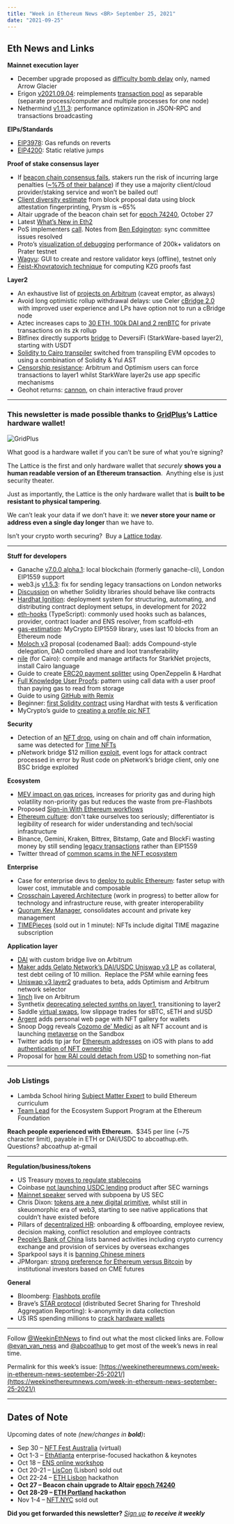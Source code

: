 ```yaml
---
title: "Week in Ethereum News <BR> September 25, 2021"
date: "2021-09-25"
---
```


## **Eth News and Links**

**Mainnet execution layer**

- December upgrade proposed as [difficulty bomb delay](https://github.com/ethereum/pm/issues/391#issuecomment-924197948) only, named Arrow Glacier
- Erigon [v2021.09.04](https://github.com/ledgerwatch/erigon/releases/tag/v2021.09.04): reimplements [transaction pool](https://twitter.com/realledgerwatch/status/1441009309685530631) as separable (separate process/computer and multiple processes for one node)
- Nethermind [v1.11.3](https://github.com/NethermindEth/nethermind/releases/tag/1.11.3): performance optimization in JSON-RPC and transactions broadcasting

**EIPs/Standards**

- [EIP3978](https://eips.ethereum.org/EIPS/eip-3978): Gas refunds on reverts
- [EIP4200](https://github.com/ethereum/EIPs/blob/08ee4e11f62399b6566cfe857bae0cd2da387992/EIPS/eip-4200.md): Static relative jumps

**Proof of stake consensus layer**

- If [beacon chain consensus fails](https://www.symphonious.net/2021/09/23/what-happens-if-beacon-chain-consensus-fails/), stakers run the risk of incurring large penalties ([~%75 of their balance](https://www.reddit.com/r/ethstaker/comments/ptm04i/the_financial_incentive_to_run_a_minority_client/)) if they use a majority client/cloud provider/staking service and won’t be bailed out!
- [Client diversity estimate](https://twitter.com/sproulM_/status/1440512518242197516) from block proposal data using block attestation fingerprinting, Prysm is ~65%
- Altair upgrade of the beacon chain set for [epoch 74240](https://github.com/ethereum/consensus-specs/pull/2625/files), October 27
- Latest [What’s New in Eth2](https://hackmd.io/@benjaminion/eth2_news/https%3A%2F%2Fhackmd.io%2F%40benjaminion%2Fwnie2_210924)
- PoS implementers [call](https://www.youtube.com/watch?v=DZiy3RhUgNY&t=36s). Notes from [Ben Edgington](https://hackmd.io/@benjaminion/rJ8ddAY7t): sync committee issues resolved
- Proto’s [visualization of debugging](https://twitter.com/protolambda/status/1440799521047412739) performance of 200k+ validators on Prater testnet
- [Wagyu](https://twitter.com/wagyutools/status/1440381746688643089): GUI to create and restore validator keys (offline), testnet only
- [Feist-Khovratovich technique](https://alinush.github.io/2021/06/17/Feist-Khovratovich-technique-for-computing-KZG-proofs-fast.html) for computing KZG proofs fast

**Layer2**

- An exhaustive list of [projects on Arbitrum](https://twitter.com/playtern/status/1439224019295752194) (caveat emptor, as always)
- Avoid long optimistic rollup withdrawal delays: use Celer [cBridge 2.0](https://blog.celer.network/2021/09/22/cbridge-2-0-coherent-blockchain-interoperability-powered-by-the-state-guardian-network/) with improved user experience and LPs have option not to run a cBridge node
- Aztec increases caps to [30 ETH, 100k DAI and 2 renBTC](https://medium.com/aztec-protocol/aztec-2-0-updates-100-000-transaction-limits-more-e55c17c0ecf8) for private transactions on its zk rollup
- Bitfinex directly supports [bridge](https://www.bitfinex.com/posts/710) to DeversiFi (StarkWare-based layer2), starting with USDT
- [Solidity to Cairo transpiler](https://medium.com/nethermind-eth/solidity-on-starknet-terminal-velocity-e8df5f63e010) switched from transpiling EVM opcodes to using a combination of Solidity & Yul AST
- [Censorship resistance](https://twitter.com/bkiepuszewski/status/1440553708295577607): Arbitrum and Optimism users can force transactions to layer1 whilst StarkWare layer2s use app specific mechanisms
- Geohot returns: [cannon](https://github.com/geohot/cannon), on chain interactive fraud prover

* * *

### **This newsletter is made possible thanks to [GridPlus](https://gridplus.io/)’s Lattice hardware wallet!**

![GridPlus](https://weekinethereumnews.com/wp-content/uploads/2021/09/grid-rec-1024x768.jpeg)

What good is a hardware wallet if you can’t be sure of what you’re signing?  

The Lattice is the first and only hardware wallet that _securely_ **shows you a human readable version of an Ethereum transaction**.  Anything else is just security theater.

Just as importantly, the Lattice is the only hardware wallet that is **built to be resistant to physical tampering**.  

We can’t leak your data if we don’t have it: we **never store your name or address even a single day longer** than we have to. 

Isn’t your crypto worth securing?  Buy a [Lattice today](http://www.gridplus.io/?afmc=WeekInEthereumNews).

* * *

**Stuff for developers**

- Ganache [v7.0.0 alpha.1](https://github.com/trufflesuite/ganache/releases/tag/ganache%407.0.0-alpha.1): local blockchain (formerly ganache-cli), London EIP1559 support
- web3.js [v1.5.3](https://github.com/ChainSafe/web3.js/releases/tag/v1.5.3): fix for sending legacy transactions on London networks
- [Discussion](https://twitter.com/solidity_lang/status/1440705334650146822) on whether Solidity libraries should behave like contracts
- [Hardhat Ignition](https://medium.com/nomic-labs-blog/hardhat-ignition-5a34a4e3d2de): deployment system for structuring, automating, and distributing contract deployment setups, in development for 2022
- [eth-hooks](https://github.com/scaffold-eth/eth-hooks) (TypeScript): commonly used hooks such as balances, provider, contract loader and ENS resolver, from scaffold-eth
- [gas-estimation](https://github.com/MyCryptoHQ/gas-estimation): MyCrypto EIP1559 library, uses last 10 blocks from an Ethereum node
- [Moloch v3](https://medium.com/@molochmystics/molochv3-8eb732cd0930) proposal (codenamed Baal): adds Compound-style delegation, DAO controlled share and loot transferability
- [nile](https://github.com/martriay/nile) (for Cairo): compile and manage artifacts for StarkNet projects, install Cairo language
- Guide to create [ERC20 payment splitter](https://medium.com/coinmonks/create-an-erc20-token-payment-splitting-smart-contract-c79436470ccc) using OpenZeppelin & Hardhat
- [Full Knowledge User Proofs](https://medium.com/@sblowpckcr/full-knowledge-user-proofs-working-with-storage-without-paying-for-gas-e124cef0c078): pattern using call data with a user proof than paying gas to read from storage
- Guide to using [GitHub with Remix](https://medium.com/remix-ide/github-in-remix-ide-356de378f7da)
- Beginner: [first Solidity contract](https://stermi.medium.com/how-to-deploy-your-first-smart-contract-on-ethereum-with-solidity-and-hardhat-22f21d31096e) using Hardhat with tests & verification
- MyCrypto’s guide to [creating a profile pic NFT](https://blog.mycrypto.com/so-you-wanna-build-your-own-pfp-nft-project) 

**Security**

- Detection of an [NFT drop](https://twitter.com/_anishagnihotri/status/1440359305341923332), using on chain and off chain information, same was detected for [Time NFTs](https://twitter.com/_anishagnihotri/status/1441072865764429825)
- pNetwork bridge $12 million [exploit](https://medium.com/pnetwork/pnetwork-post-mortem-pbtc-on-bsc-exploit-170890c58d5f), event logs for attack contract processed in error by Rust code on pNetwork’s bridge client, only one BSC bridge exploited

**Ecosystem**

- [MEV impact on gas prices](https://twitter.com/hasufl/status/1439938607142277121), increases for priority gas and during high volatility non-priority gas but reduces the waste from pre-Flashbots
- Proposed [Sign-in With Ethereum workflows](https://blog.spruceid.com/sign-in-with-ethereum-proposed-architecture/)
- [Ethereum culture](https://twitter.com/technocrypto/status/1440350136517808129): don't take ourselves too seriously; differentiator is legibility of research for wider understanding and tech/social infrastructure
- Binance, Gemini, Kraken, Bittrex, Bitstamp, Gate and BlockFi wasting money by still sending [legacy transactions](https://twitter.com/trent_vanepps/status/1441490433419329536) rather than EIP1559
- Twitter thread of [common scams in the NFT ecosystem](https://twitter.com/DCLBlogger/status/1440083759928422401) 

**Enterprise**

- Case for enterprise devs to [deploy to public Ethereum](https://blog.infura.io/3-things-enterprise-developers-should-consider-when-deploying-on-ethereum/?utm_content=180846982&utm_medium=social&utm_source=twitter&hss_channel=tw-761372197298528256): faster setup with lower cost, immutable and composable
- [Crosschain Layered Architecture](https://ethresear.ch/t/crosschain-layered-architecture/10813) (work in progress) to better allow for technology and infrastructure reuse, with greater interoperability
- [Quorum Key Manager](https://consensys.net/quorum/key-manager/), consolidates account and private key management
- [TIMEPieces](https://time.com/collection/timepieces-nft/) (sold out in 1 minute): NFTs include digital TIME magazine subscription

**Application layer**

- [DAI](https://forum.makerdao.com/t/official-dai-token-bridge-now-live-on-arbitrum-one/10438) with custom bridge live on Arbitrum
- [Maker adds Gelato Network’s DAI/USDC Uniswap v3 LP](https://twitter.com/hexonaut/status/1440400852385107975) as collateral, test debt ceiling of 10 million.  Replace the PSM while earning fees
- [Uniswap v3 layer2](https://twitter.com/uniswap/status/1440405518623801357) graduates to beta, adds Optimism and Arbitrum network selector
- [1inch](https://blog.1inch.io/the-1inch-network-expands-to-arbitrum-c0e09bfd7ebf) live on Arbitrum
- Synthetix [deprecating selected synths on layer1](https://blog.kwenta.io/deprecating-synths-on-l1/), transitioning to layer2
- Saddle [virtual swaps](https://blog.saddle.finance/low-slippage-trades-across-saddle-btc-eth-and-usd-pools-via-virtual-swap/), low slippage trades for sBTC, sETH and sUSD
- [Argent](https://www.argent.xyz/blog/an-nft-gallery-for-every-user/) adds personal web page with NFT gallery for wallets
- Snoop Dogg reveals [Cozomo de’ Medici](https://twitter.com/SnoopDogg/status/1440038460417474567) as alt NFT account and is launching [metaverse](https://www.sandbox.game/en/snoopdogg/) on the Sandbox
- Twitter adds tip jar for [Ethereum addresses](https://twitter.com/jacksondame/status/1441216811027030018) on iOS with plans to add [authentication of NFT ownership](https://twitter.com/pavtalk/status/1441096873138274306) 
- Proposal for [how RAI could detach from USD](https://community.reflexer.finance/t/completely-detaching-rai-from-fiat/89) to something non-fiat

* * *

### **Job Listings**

- Lambda School hiring [Subject Matter Expert](https://jobs.lever.co/lambdaschool/c3ff6acf-c8ad-4957-b1a9-23a5f693598f) to build Ethereum curriculum
- [Team Lead](https://ethereum.bamboohr.com/jobs/view.php?id=43&source=weekinethnews) for the Ecosystem Support Program at the Ethereum Foundation

**Reach people experienced with Ethereum.**  $345 per line (~75  
character limit), payable in ETH or DAI/USDC to abcoathup.eth.  
Questions? abcoathup at-gmail

* * *

**Regulation/business/tokens**

- US Treasury [moves to regulate stablecoins](https://www.nytimes.com/2021/09/23/us/politics/cryptocurrency-regulators-rules.html)
- Coinbase [not launching USDC lending](https://blog.coinbase.com/sign-up-to-earn-4-apy-on-usd-coin-with-coinbase-cdad79e5f5eb) product after SEC warnings
- [Mainnet speaker](https://thedefiant.io/messari-sec/) served with subpoena by US SEC
- Chris Dixon: [tokens are a new digital primitive](https://cdixon.mirror.xyz/0veLm9KKWae4T6_H3siLpKF933NSdC3F75jhPQw_qWE), whilst still in skeuomorphic era of web3, starting to see native applications that couldn’t have existed before
- Pillars of [decentralized HR](https://medium.com/@loietaylor/the-foundations-of-decent-ralized-hr-3b58f6a52d31): onboarding & offboarding, employee review, decision making, conflict resolution and employee contracts
- [People’s Bank of China](https://www.coindesk.com/policy/2021/09/24/china-tightens-crypto-mining-crackdown-bans-trading/) lists banned activities including crypto currency exchange and provision of services by overseas exchanges
- Sparkpool says it is [banning Chinese miners](https://www.theblockcrypto.com/linked/118640/sparkpool-suspend-china-ethereum-mining-pool)
- JPMorgan: [strong preference for Ethereum versus Bitcoin](https://www.coindesk.com/business/2021/09/23/institutional-investors-preferring-ether-over-bitcoin-now-jpmorgan/) by institutional investors based on CME futures

**General**

- Bloomberg: [Flashbots profile](https://www.bloomberg.com/news/articles/2021-09-23/crypto-trading-how-flashbots-work-to-front-run-ether-and-other-coin-purchases)
- Brave’s [STAR protocol](https://arxiv.org/abs/2109.10074) (distributed Secret Sharing for Threshold Aggregation Reporting): k-anonymity in data collection
- US IRS spending millions to [crack hardware wallets](https://gcn.com/articles/2021/09/17/irs-cryptowallet.aspx)

* * *

Follow [@WeekinEthNews](https://twitter.com/WeekInEthNews) to find out what the most clicked links are. Follow [@evan\_van\_ness](https://twitter.com/evan_van_ness) and [@abcoathup](https://twitter.com/abcoathup) to get most of the week’s news in real time.

Permalink for this week’s issue: [https://weekinethereumnews.com/week-in-ethereum-news-september-25-2021/](https://weekinethereumnews.com/week-in-ethereum-news-september-25-2021/)

* * *

## **Dates of Note**

Upcoming dates of note _(new/changes in **bold**)_**:**

- Sep 30 – [NFT Fest Australia](https://nftfest.com.au/) (virtual)
- Oct 1-3 – [EthAtlanta](https://ethatl.com/) enterprise-focused hackathon & keynotes
- Oct 18 – [ENS online workshop](https://medium.com/the-ethereum-name-service/ens-online-workshop-october-2021-ec1fb049b77f)
- Oct 20-21 – [LisCon](https://liscon.org/) (Lisbon) sold out
- Oct 22-24 – [ETH Lisbon](https://ethlisbon.org/) hackathon
- **Oct 27 – Beacon chain upgrade to Altair [epoch 74240](https://github.com/ethereum/consensus-specs/pull/2625/files)** 
- **Oct 28-29 – [ETH Portland](https://2021.ethportland.com/) hackathon**
- Nov 1-4 – [NFT.NYC](https://www.nft.nyc/) sold out

**Did you get forwarded this newsletter?** _[Sign up](https://weekinethereum.substack.com/subscribe#about) **to receive it weekly**_
